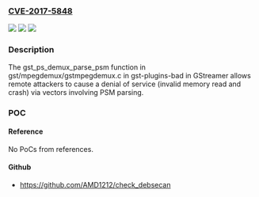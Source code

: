### [CVE-2017-5848](https://cve.mitre.org/cgi-bin/cvename.cgi?name=CVE-2017-5848)
![](https://img.shields.io/static/v1?label=Product&message=n%2Fa&color=blue)
![](https://img.shields.io/static/v1?label=Version&message=n%2Fa&color=blue)
![](https://img.shields.io/static/v1?label=Vulnerability&message=n%2Fa&color=brighgreen)

### Description

The gst_ps_demux_parse_psm function in gst/mpegdemux/gstmpegdemux.c in gst-plugins-bad in GStreamer allows remote attackers to cause a denial of service (invalid memory read and crash) via vectors involving PSM parsing.

### POC

#### Reference
No PoCs from references.

#### Github
- https://github.com/AMD1212/check_debsecan

